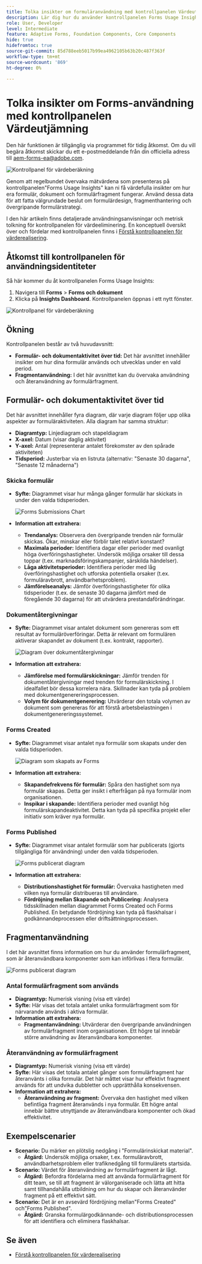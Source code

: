 ```yaml
---
title: Tolka insikter om formuläranvändning med kontrollpanelen Värdeutjämning
description: Lär dig hur du använder kontrollpanelen Forms Usage Insights för att övervaka och förstå hur dina formulär och formulärfragment fungerar.
role: User, Developer
level: Intermediate
feature: Adaptive Forms, Foundation Components, Core Components
hide: true
hidefromtoc: true
source-git-commit: 85d788eeb5017b99ea4962105b63b20c487f363f
workflow-type: tm+mt
source-wordcount: '869'
ht-degree: 0%

---
```



# Tolka insikter om Forms-användning med kontrollpanelen Värdeutjämning

<span class="preview"> Den här funktionen är tillgänglig via programmet för tidig åtkomst. Om du vill begära åtkomst skickar du ett e-postmeddelande från din officiella adress till aem-forms-ea@adobe.com. <span>

![Kontrollpanel för värdeberäkning](/help/edge/docs/forms/universal-editor/assets/forms-insights-banner.svg)


Genom att regelbundet övervaka mätvärdena som presenteras på kontrollpanelen&quot;Forms Usage Insights&quot; kan ni få värdefulla insikter om hur era formulär, dokument och formulärfragment fungerar. Använd dessa data för att fatta välgrundade beslut om formulärdesign, fragmenthantering och övergripande formulärstrategi.

I den här artikeln finns detaljerade användningsanvisningar och metrisk tolkning för kontrollpanelen för värdeeliminering. En konceptuell översikt över och fördelar med kontrollpanelen finns i [Förstå kontrollpanelen för värderealisering](/help/forms/aem-forms-value-realization-dashboard.md).


## Åtkomst till kontrollpanelen för användningsidentiteter

Så här kommer du åt kontrollpanelen Forms Usage Insights:

1. Navigera till **Forms** > **Forms och dokument**
1. Klicka på **Insights Dashboard**. Kontrollpanelen öppnas i ett nytt fönster.

![Kontrollpanel för värdeberäkning](/help/forms/assets/forms-usage-insights.png)

## Ökning

Kontrollpanelen består av två huvudavsnitt:

- **Formulär- och dokumentaktivitet över tid:** Det här avsnittet innehåller insikter om hur dina formulär används och utvecklas under en vald period.
- **Fragmentanvändning:** I det här avsnittet kan du övervaka användning och återanvändning av formulärfragment.

## Formulär- och dokumentaktivitet över tid

Det här avsnittet innehåller fyra diagram, där varje diagram följer upp olika aspekter av formuläraktiviteten. Alla diagram har samma struktur:

- **Diagramtyp:** Linjediagram och stapeldiagram
- **X-axel:** Datum (visar daglig aktivitet)
- **Y-axel:** Antal (representerar antalet förekomster av den spårade aktiviteten)
- **Tidsperiod:** Justerbar via en listruta (alternativ: &quot;Senaste 30 dagarna&quot;, &quot;Senaste 12 månaderna&quot;)




### Skicka formulär

- **Syfte:** Diagrammet visar hur många gånger formulär har skickats in under den valda tidsperioden.

  ![Forms Submissions Chart](/help/forms/assets/forms-submissions-vr-dashboard-form-insights.png)
- **Information att extrahera:**
   - **Trendanalys:** Observera den övergripande trenden när formulär skickas. Ökar, minskar eller förblir talet relativt konstant?
   - **Maximala perioder:** Identifiera dagar eller perioder med ovanligt höga överföringshastigheter. Undersök möjliga orsaker till dessa toppar (t.ex. marknadsföringskampanjer, särskilda händelser).
   - **Låga aktivitetsperioder:** Identifiera perioder med låg överföringshastighet och utforska potentiella orsaker (t.ex. formuläravbrott, användbarhetsproblem).
   - **Jämförelseanalys:** Jämför överföringshastigheter för olika tidsperioder (t.ex. de senaste 30 dagarna jämfört med de föregående 30 dagarna) för att utvärdera prestandaförändringar.

### Dokumentåtergivningar

- **Syfte:** Diagrammet visar antalet dokument som genereras som ett resultat av formuläröverföringar. Detta är relevant om formulären aktiverar skapandet av dokument (t.ex. kontrakt, rapporter).

  ![Diagram över dokumentåtergivningar](/help/forms/assets/document-rendetions-vr-dashboard-form-insights.png)


- **Information att extrahera:**
   - **Jämförelse med formulärskickningar:** Jämför trenden för dokumentåtergivningar med trenden för formulärskickning. I idealfallet bör dessa korrelera nära. Skillnader kan tyda på problem med dokumentgenereringsprocessen.
   - **Volym för dokumentgenerering:** Utvärderar den totala volymen av dokument som genereras för att förstå arbetsbelastningen i dokumentgenereringssystemet.

### Forms Created


- **Syfte:** Diagrammet visar antalet nya formulär som skapats under den valda tidsperioden.

  ![Diagram som skapats av Forms](/help/forms/assets/forms-created-vr-dashboard-form-insights.png)

- **Information att extrahera:**
   - **Skapandefrekvens för formulär:** Spåra den hastighet som nya formulär skapas. Detta ger insikt i efterfrågan på nya formulär inom organisationen.
   - **Inspikar i skapande:** Identifiera perioder med ovanligt hög formulärskapandeaktivitet. Detta kan tyda på specifika projekt eller initiativ som kräver nya formulär.

### Forms Published

- **Syfte:** Diagrammet visar antalet formulär som har publicerats (gjorts tillgängliga för användning) under den valda tidsperioden.

  ![Forms publicerat diagram](/help/forms/assets/forms-publish-vr-dashboard-form-insights.png)


- **Information att extrahera:**
   - **Distributionshastighet för formulär:** Övervaka hastigheten med vilken nya formulär distribueras till användare.
   - **Fördröjning mellan Skapande och Publicering:** Analysera tidsskillnaden mellan diagrammet Forms Created och Forms Published. En betydande fördröjning kan tyda på flaskhalsar i godkännandeprocessen eller driftsättningsprocessen.

## Fragmentanvändning

I det här avsnittet finns information om hur du använder formulärfragment, som är återanvändbara komponenter som kan införlivas i flera formulär.

![Forms publicerat diagram](/help/forms/assets/fragment-usage-vr-dashboard-form-insights.png)

### Antal formulärfragment som används

- **Diagramtyp:** Numerisk visning (visa ett värde)
- **Syfte:** Här visas det totala antalet unika formulärfragment som för närvarande används i aktiva formulär.
- **Information att extrahera:**
   - **Fragmentanvändning:** Utvärderar den övergripande användningen av formulärfragment inom organisationen. Ett högre tal innebär större användning av återanvändbara komponenter.

### Återanvändning av formulärfragment

- **Diagramtyp:** Numerisk visning (visa ett värde)
- **Syfte:** Här visas det totala antalet gånger som formulärfragment har återanvänts i olika formulär. Det här måttet visar hur effektivt fragment används för att undvika dubbletter och upprätthålla konsekvensen.
- **Information att extrahera:**
   - **Återanvändning av fragment:** Övervaka den hastighet med vilken befintliga fragment återanvänds i nya formulär. Ett högre antal innebär bättre utnyttjande av återanvändbara komponenter och ökad effektivitet.

## Exempelscenarier

- **Scenario:** Du märker en plötslig nedgång i &quot;Formulärinskickat material&quot;.
   - **Åtgärd:** Undersök möjliga orsaker, t.ex. formuläravbrott, användbarhetsproblem eller trafiknedgång till formulärets startsida.
- **Scenario:** Värdet för återanvändning av formulärfragment är lågt.
   - **Åtgärd:** Befordra fördelarna med att använda formulärfragment för ditt team, se till att fragment är välorganiserade och lätta att hitta samt tillhandahålla utbildning om hur du skapar och återanvänder fragment på ett effektivt sätt.
- **Scenario:** Det är en avsevärd fördröjning mellan&quot;Forms Created&quot; och&quot;Forms Published&quot;.
   - **Åtgärd:** Granska formulärgodkännande- och distributionsprocessen för att identifiera och eliminera flaskhalsar.



## Se även

- [Förstå kontrollpanelen för värderealisering](/help/forms/aem-forms-value-realization-dashboard.md)